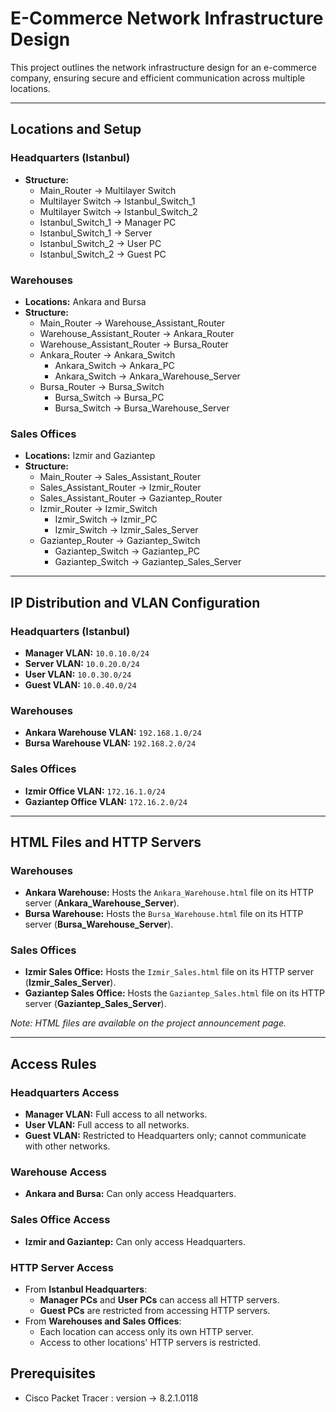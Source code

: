 # E-Commerce Network Infrastructure Design

This project outlines the network infrastructure design for an e-commerce company, ensuring secure and efficient communication across multiple locations.

---

## Locations and Setup

### Headquarters (Istanbul)
- **Structure:**
  - Main_Router → Multilayer Switch
  - Multilayer Switch → Istanbul_Switch_1
  - Multilayer Switch → Istanbul_Switch_2
  - Istanbul_Switch_1 → Manager PC
  - Istanbul_Switch_1 → Server
  - Istanbul_Switch_2 → User PC
  - Istanbul_Switch_2 → Guest PC

### Warehouses
- **Locations:** Ankara and Bursa
- **Structure:**
  - Main_Router → Warehouse_Assistant_Router
  - Warehouse_Assistant_Router → Ankara_Router
  - Warehouse_Assistant_Router → Bursa_Router
  - Ankara_Router → Ankara_Switch
    - Ankara_Switch → Ankara_PC
    - Ankara_Switch → Ankara_Warehouse_Server
  - Bursa_Router → Bursa_Switch
    - Bursa_Switch → Bursa_PC
    - Bursa_Switch → Bursa_Warehouse_Server

### Sales Offices
- **Locations:** Izmir and Gaziantep
- **Structure:**
  - Main_Router → Sales_Assistant_Router
  - Sales_Assistant_Router → Izmir_Router
  - Sales_Assistant_Router → Gaziantep_Router
  - Izmir_Router → Izmir_Switch
    - Izmir_Switch → Izmir_PC
    - Izmir_Switch → Izmir_Sales_Server
  - Gaziantep_Router → Gaziantep_Switch
    - Gaziantep_Switch → Gaziantep_PC
    - Gaziantep_Switch → Gaziantep_Sales_Server

---

## IP Distribution and VLAN Configuration

### Headquarters (Istanbul)
- **Manager VLAN:** `10.0.10.0/24`
- **Server VLAN:** `10.0.20.0/24`
- **User VLAN:** `10.0.30.0/24`
- **Guest VLAN:** `10.0.40.0/24`

### Warehouses
- **Ankara Warehouse VLAN:** `192.168.1.0/24`
- **Bursa Warehouse VLAN:** `192.168.2.0/24`

### Sales Offices
- **Izmir Office VLAN:** `172.16.1.0/24`
- **Gaziantep Office VLAN:** `172.16.2.0/24`

---

## HTML Files and HTTP Servers

### Warehouses
- **Ankara Warehouse:** Hosts the `Ankara_Warehouse.html` file on its HTTP server (**Ankara_Warehouse_Server**).
- **Bursa Warehouse:** Hosts the `Bursa_Warehouse.html` file on its HTTP server (**Bursa_Warehouse_Server**).

### Sales Offices
- **Izmir Sales Office:** Hosts the `Izmir_Sales.html` file on its HTTP server (**Izmir_Sales_Server**).
- **Gaziantep Sales Office:** Hosts the `Gaziantep_Sales.html` file on its HTTP server (**Gaziantep_Sales_Server**).

*Note: HTML files are available on the project announcement page.*

---

## Access Rules

### Headquarters Access
- **Manager VLAN:** Full access to all networks.
- **User VLAN:** Full access to all networks.
- **Guest VLAN:** Restricted to Headquarters only; cannot communicate with other networks.

### Warehouse Access
- **Ankara and Bursa:** Can only access Headquarters.

### Sales Office Access
- **Izmir and Gaziantep:** Can only access Headquarters.

### HTTP Server Access
- From **Istanbul Headquarters**:
  - **Manager PCs** and **User PCs** can access all HTTP servers.
  - **Guest PCs** are restricted from accessing HTTP servers.
- From **Warehouses and Sales Offices**:
  - Each location can access only its own HTTP server.
  - Access to other locations' HTTP servers is restricted.
  
## Prerequisites
- Cisco Packet Tracer : version ->  8.2.1.0118
